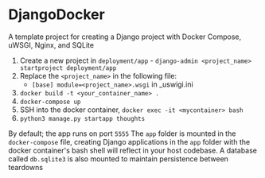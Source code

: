 # DjangoDocker
A template project for creating a Django project with Docker Compose, uWSGI, Nginx, and SQLite

1. Create a new project in `deployment/app` - `django-admin <project_name> startproject deployment/app`
1. Replace the `<project_name>` in the following file:
    - `[base] module=<project_name>.wsgi` in _uswigi.ini
1. `docker build -t <your_container_name> .`
1. `docker-compose up`
1. SSH into the docker container, `docker exec -it <mycontainer> bash`
1. `python3 manage.py startapp thoughts`

By default; the app runs on port `5555`
The `app` folder is mounted in the `docker-compose` file, creating Django applications in the `app` folder with the docker container's bash shell will reflect in your host codebase.
A database called `db.sqlite3` is also mounted to maintain persistence between teardowns
